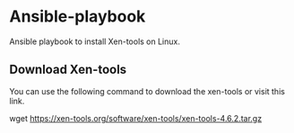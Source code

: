 # Ansible-playbook

Ansible playbook to install Xen-tools on Linux.

## Download Xen-tools

You can use the following command to download the xen-tools or visit this link.

wget https://xen-tools.org/software/xen-tools/xen-tools-4.6.2.tar.gz

